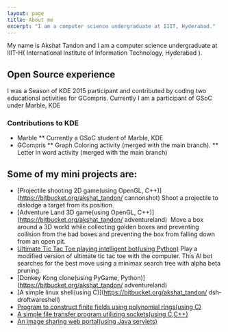 ```yaml
---
layout: page
title: About me
excerpt: "I am a computer science undergraduate at IIIT, Hyderabad."
---
```

 
My name is Akshat Tandon and I am a computer science undergraduate at 
IIIT­-H( International Institute of Information Technology, Hyderabad ). 

## Open Source experience
I was a Season of KDE 2015 participant and contributed by coding two 
educational activities for GCompris. Currently I am a participant of GSoC under Marble, KDE
 
### Contributions to KDE 
* Marble 
** Currently a GSoC student of Marble, KDE
* GCompris 
** Graph Coloring activity (merged with the main 
branch). 
** Letter in word activity (merged with the main branch) 
 
## Some of my mini projects are: 
* [Projectile shooting 2D game(using OpenGL, C++)](https://bitbucket.org/akshat_tandon/
cannon­shot)­ Shoot a 
projectile to dislodge a target from its position.
* [Adventure Land 3D game(using OpenGL, C++)](https://bitbucket.org/akshat_tandon/
adventure­land) ­ Move a box around a 3D world while collecting golden boxes and preventing collision from the bad boxes and preventing the box from falling 
down from an open pit.
* [Ultimate Tic Tac Toe playing intelligent bot(using Python)](https://bitbucket.org/akshat_tandon/ultimate­tic­tac­toe­player)­ Play a modified version of ultimate tic tac toe with the computer. This AI 
bot searches for the best move using a minimax search tree with 
alpha beta pruning.
* [Donkey Kong clone(using PyGame, Python)](https://bitbucket.org/akshat_tandon/
adventure­land) 
* [A simple linux shell(using C)](https://bitbucket.org/akshat_tandon/
dsh­droftware­shell)  
* [Program to construct finite fields using polynomial rings(using C)](https://bitbucket.org/akshat_tandon/filetransferprogram) 
* [A simple file transfer program utilizing sockets(using C,C++)](https://bitbucket.org/akshat_tandon/filetransferprogram) 
* [An image sharing web portal(using Java servlets)](https://github.com/cadac­image­share/cadac)
 


